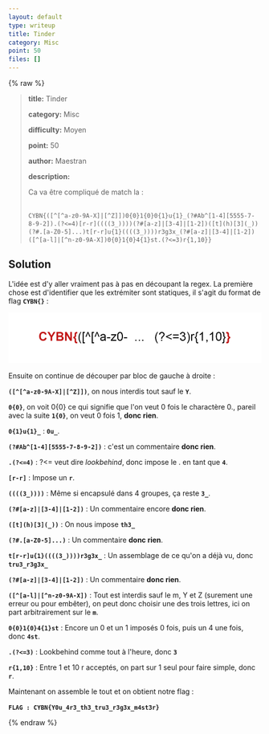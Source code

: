 ```yaml
---
layout: default
type: writeup
title: Tinder
category: Misc
point: 50
files: []
---
```


{% raw %}
> **title:** Tinder
>
> **category:** Misc
>
> **difficulty:** Moyen
>
> **point:** 50
>
> **author:** Maestran
>
> **description:**
>
> Ca va être compliqué de match la :
>
> ```
>
> CYBN{([^[^a-z0-9A-X]|[^Z]])0{0}1{0}0{1}u{1}_(?#Ab^[1-4][5555-7-8-9-2]).(?<=4)[r-r]((((3_))))(?#[a-z]|[3-4]|[1-2])([t](h)[3](_))(?#.[a-Z0-5]...)t[r-r]u{1}((((3_))))r3g3x_(?#[a-z]|[3-4]|[1-2])([^[a-l]|[^n-z0-9A-X])0{0}1{0}4{1}st.(?<=3)r{1,10}}
>
> ```
>
> 

## Solution

L'idée est d'y aller vraiment pas à pas en découpant la regex. La première chose est d'identifier que les extrémiter sont statiques, il s'agit du format de flag **`CYBN{}`** :

![Etape 1](images/step_1.png)

Ensuite on continue de découper par bloc de gauche à droite :

**`([^[^a-z0-9A-X]|[^Z]])`**, on nous interdis tout sauf le **`Y`**.

**`0{0}`**, on voit 0{0} ce qui signifie que l'on veut 0 fois le charactère 0., pareil avec la suite **`1{0}`**, on veut 0 fois 1, **donc rien**.

**`0{1}u{1}_`** : **`0u_`**.

**`(?#Ab^[1-4][5555-7-8-9-2])`** : c'est un commentaire **donc rien**.

**`.(?<=4)`** : ?<= veut dire *lookbehind*, donc impose le . en tant que **`4`**.


**`[r-r]`** : Impose un **`r`**.

**`((((3_))))`** : Même si encapsulé dans 4 groupes, ça reste **`3_`**.

**`(?#[a-z]|[3-4]|[1-2])`** : Un commentaire encore **donc rien**.

**`([t](h)[3](_))`** : On nous impose **`th3_`**

**`(?#.[a-Z0-5]...)`** : Un commentaire **donc rien**.

**`t[r-r]u{1}((((3_))))r3g3x_`** : Un assemblage de ce qu'on a déjà vu, donc **`tru3_r3g3x_`**

**`(?#[a-z]|[3-4]|[1-2])`** : Un commentaire **donc rien**.

**`([^[a-l]|[^n-z0-9A-X])`** : Tout est interdis sauf le m, Y et Z (surement une erreur ou pour embêter), on peut donc choisir une des trois lettres, ici on part arbitrairement sur le **`m`**.

**`0{0}1{0}4{1}st`** : Encore un 0 et un 1 imposés 0 fois, puis un 4 une fois, donc **`4st`**.

**`.(?<=3)`** : Lookbehind comme tout à l'heure, donc **`3`**

**`r{1,10}`** : Entre 1 et 10 r acceptés, on part sur 1 seul pour faire simple, donc **`r`**.

Maintenant on assemble le tout et on obtient notre flag :

**`FLAG : CYBN{Y0u_4r3_th3_tru3_r3g3x_m4st3r}`**

{% endraw %}
